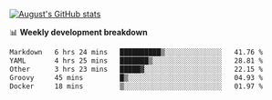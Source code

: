
[![August's GitHub stats](https://github-readme-stats.vercel.app/api?username=zou-weidong&show_icons=true&theme=radical)](https://github.com/zou-weidong)


📊 **Weekly development breakdown**
<!--START_SECTION:waka-->

```txt
Markdown   6 hrs 24 mins   ██████████▒░░░░░░░░░░░░░░   41.76 %
YAML       4 hrs 25 mins   ███████▒░░░░░░░░░░░░░░░░░   28.81 %
Other      3 hrs 23 mins   █████▓░░░░░░░░░░░░░░░░░░░   22.15 %
Groovy     45 mins         █▒░░░░░░░░░░░░░░░░░░░░░░░   04.93 %
Docker     18 mins         ▒░░░░░░░░░░░░░░░░░░░░░░░░   01.97 %
```

<!--END_SECTION:waka-->
